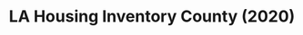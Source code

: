 ---
contact_info: https://www.oshi-la.org/
description: Spreadsheet (xls) of LA's housing inventory, as of 2020.
last_edit: '2022-03-28T12:21:14.000Z'
link: https://www.oshi-la.org/s/2020-housing-inventory-count.xlsx
location: Los Angeles, CA, USA
shortname: la_housing
tags:
- Housing Market
- Evictions
- Public Policy
title: LA Housing Inventory County (2020)
uuid: recRwoJKhhUwaxZ2K
---
